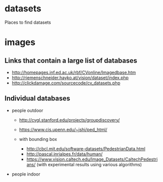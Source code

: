 # datasets
Places to find datasets

# images
## Links that contain a large list of databases
- http://homepages.inf.ed.ac.uk/rbf/CVonline/Imagedbase.htm
- http://riemenschneider.hayko.at/vision/dataset/index.php
- http://clickdamage.com/sourcecode/cv_datasets.php

## Individual databases
  - people outdoor
    - http://cvgl.stanford.edu/projects/groupdiscovery/
    - https://www.cis.upenn.edu/~jshi/ped_html/
    
    - with bounding box
      - http://cbcl.mit.edu/software-datasets/PedestrianData.html 
      - http://pascal.inrialpes.fr/data/human/
      - https://www.vision.caltech.edu/Image_Datasets/CaltechPedestrians/ (with experimental results using various algorithms)
      
  - people indoor
  
